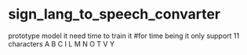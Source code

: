 # sign_lang_to_speech_convarter
prototype model it need time to train it 
#for time being it only support 11 characters
A
B
C
I
L
M
N
O
T
V
Y
